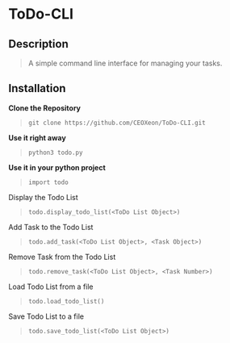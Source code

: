 # ToDo-CLI

## Description

> A simple command line interface for managing your tasks.

## Installation

**Clone the Repository**

> `git clone https://github.com/CEOXeon/ToDo-CLI.git`

**Use it right away**

> `python3 todo.py`

**Use it in your python project**

> `import todo`

Display the Todo List
> `todo.display_todo_list(<ToDo List Object>)`

Add Task to the Todo List
> `todo.add_task(<ToDo List Object>, <Task Object>)`

Remove Task from the Todo List
> `todo.remove_task(<ToDo List Object>, <Task Number>)`

Load Todo List from a file
> `todo.load_todo_list()`

Save Todo List to a file
> `todo.save_todo_list(<ToDo List Object>)`